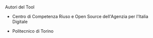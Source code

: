 Autori del Tool

- Centro di Competenza Riuso e Open Source dell'Agenzia per l'Italia Digitale

- Politecnico di Torino
